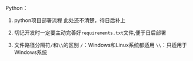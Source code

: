 Python：
1. python项目部署流程
此处还不清楚，待日后补上

2. 切记开发时一定要主动完善好`requirements.txt`文件,便于日后部署
3. 文件路径分隔符`/`和`\\`的区别
`/`：Windows和Linux系统都适用
`\\`：只适用于Windows系统
